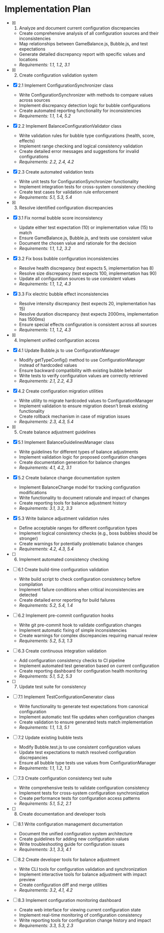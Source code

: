# Implementation Plan

- [x] 1. Analyze and document current configuration discrepancies
  - Create comprehensive analysis of all configuration sources and their inconsistencies
  - Map relationships between GameBalance.js, Bubble.js, and test expectations
  - Generate detailed discrepancy report with specific values and locations
  - _Requirements: 1.1, 1.2, 3.1_

- [x] 2. Create configuration validation system
- [x] 2.1 Implement ConfigurationSynchronizer class
  - Write ConfigurationSynchronizer with methods to compare values across sources
  - Implement discrepancy detection logic for bubble configurations
  - Create automated reporting functionality for inconsistencies
  - _Requirements: 1.1, 1.4, 5.2_

- [x] 2.2 Implement BalanceConfigurationValidator class
  - Write validation rules for bubble type configurations (health, score, effects)
  - Implement range checking and logical consistency validation
  - Create detailed error messages and suggestions for invalid configurations
  - _Requirements: 2.2, 2.4, 4.2_

- [x] 2.3 Create automated validation tests
  - Write unit tests for ConfigurationSynchronizer functionality
  - Implement integration tests for cross-system consistency checking
  - Create test cases for validation rule enforcement
  - _Requirements: 5.1, 5.3, 5.4_

- [x] 3. Resolve identified configuration discrepancies
- [x] 3.1 Fix normal bubble score inconsistency
  - Update either test expectation (10) or implementation value (15) to match
  - Ensure GameBalance.js, Bubble.js, and tests use consistent value
  - Document the chosen value and rationale for the decision
  - _Requirements: 1.1, 1.2, 3.2_

- [x] 3.2 Fix boss bubble configuration inconsistencies
  - Resolve health discrepancy (test expects 5, implementation has 8)
  - Resolve size discrepancy (test expects 100, implementation has 90)
  - Update all configuration sources to use consistent values
  - _Requirements: 1.1, 1.2, 4.3_

- [x] 3.3 Fix electric bubble effect inconsistencies
  - Resolve intensity discrepancy (test expects 20, implementation has 15)
  - Resolve duration discrepancy (test expects 2000ms, implementation has 1500ms)
  - Ensure special effects configuration is consistent across all sources
  - _Requirements: 1.1, 1.2, 4.3_

- [x] 4. Implement unified configuration access
- [x] 4.1 Update Bubble.js to use ConfigurationManager
  - Modify getTypeConfig() method to use ConfigurationManager instead of hardcoded values
  - Ensure backward compatibility with existing bubble behavior
  - Write tests to verify configuration values are correctly retrieved
  - _Requirements: 2.1, 2.2, 4.3_

- [x] 4.2 Create configuration migration utilities
  - Write utility to migrate hardcoded values to ConfigurationManager
  - Implement validation to ensure migration doesn't break existing functionality
  - Create rollback mechanism in case of migration issues
  - _Requirements: 2.3, 4.3, 5.4_

- [x] 5. Create balance adjustment guidelines
- [x] 5.1 Implement BalanceGuidelinesManager class
  - Write guidelines for different types of balance adjustments
  - Implement validation logic for proposed configuration changes
  - Create documentation generation for balance changes
  - _Requirements: 4.1, 4.2, 3.1_

- [x] 5.2 Create balance change documentation system
  - Implement BalanceChange model for tracking configuration modifications
  - Write functionality to document rationale and impact of changes
  - Create reporting tools for balance adjustment history
  - _Requirements: 3.1, 3.2, 3.3_

- [x] 5.3 Write balance adjustment validation rules
  - Define acceptable ranges for different configuration types
  - Implement logical consistency checks (e.g., boss bubbles should be stronger)
  - Create warnings for potentially problematic balance changes
  - _Requirements: 4.2, 4.3, 5.4_

- [ ] 6. Implement automated consistency checking
- [ ] 6.1 Create build-time configuration validation
  - Write build script to check configuration consistency before compilation
  - Implement failure conditions when critical inconsistencies are detected
  - Create detailed error reporting for build failures
  - _Requirements: 5.2, 5.4, 1.4_

- [ ] 6.2 Implement pre-commit configuration hooks
  - Write git pre-commit hook to validate configuration changes
  - Implement automatic fixing of simple inconsistencies
  - Create warnings for complex discrepancies requiring manual review
  - _Requirements: 5.2, 5.3, 1.3_

- [ ] 6.3 Create continuous integration validation
  - Add configuration consistency checks to CI pipeline
  - Implement automated test generation based on current configuration
  - Create reporting dashboard for configuration health monitoring
  - _Requirements: 5.1, 5.2, 5.3_

- [ ] 7. Update test suite for consistency
- [ ] 7.1 Implement TestConfigurationGenerator class
  - Write functionality to generate test expectations from canonical configuration
  - Implement automatic test file updates when configuration changes
  - Create validation to ensure generated tests match implementation
  - _Requirements: 1.1, 1.3, 5.1_

- [ ] 7.2 Update existing bubble tests
  - Modify Bubble.test.js to use consistent configuration values
  - Update test expectations to match resolved configuration discrepancies
  - Ensure all bubble type tests use values from ConfigurationManager
  - _Requirements: 1.1, 1.2, 1.3_

- [ ] 7.3 Create configuration consistency test suite
  - Write comprehensive tests to validate configuration consistency
  - Implement tests for cross-system configuration synchronization
  - Create performance tests for configuration access patterns
  - _Requirements: 5.1, 5.2, 2.1_

- [ ] 8. Create documentation and developer tools
- [ ] 8.1 Write configuration management documentation
  - Document the unified configuration system architecture
  - Create guidelines for adding new configuration values
  - Write troubleshooting guide for configuration issues
  - _Requirements: 3.1, 3.3, 4.1_

- [ ] 8.2 Create developer tools for balance adjustment
  - Write CLI tools for configuration validation and synchronization
  - Implement interactive tools for balance adjustment with impact preview
  - Create configuration diff and merge utilities
  - _Requirements: 3.2, 4.1, 4.2_

- [ ] 8.3 Implement configuration monitoring dashboard
  - Create web interface for viewing current configuration state
  - Implement real-time monitoring of configuration consistency
  - Write reporting tools for configuration change history and impact
  - _Requirements: 3.3, 5.3, 2.3_
